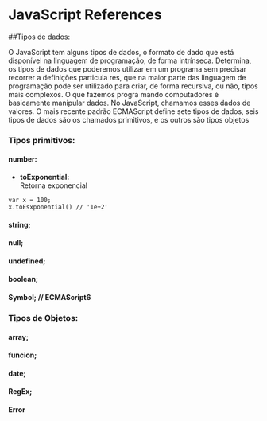 # JavaScript References

##Tipos de dados:

O JavaScript tem alguns tipos de dados, o formato de dado que está disponível na
linguagem de programação, de forma intrínseca. Determina, os tipos de dados que
poderemos utilizar em um programa sem precisar recorrer a definições particula
res, que na maior parte das linguagem de programação pode ser utilizado para
criar, de forma recursiva, ou não, tipos mais complexos. O que fazemos progra
mando computadores é basicamente manipular dados. No JavaScript, chamamos esses
dados de valores. O mais recente padrão ECMAScript define sete tipos de dados,
seis tipos de dados são os chamados primitivos, e os outros são tipos objetos


### Tipos primitivos:
#### number:
- <strong>toExponential:</strong>
  <br>Retorna exponencial
```
var x = 100;
x.toEsxponential() // '1e+2'
```

#### string;
#### null;
#### undefined;
#### boolean;
#### Symbol; // ECMAScript6

### Tipos de Objetos:
#### array;
#### funcion;
#### date;
#### RegEx;
#### Error


